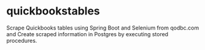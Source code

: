 # quickbookstables
Scrape Quickbooks tables using Spring Boot and Selenium from qodbc.com and Create scraped information in Postgres by executing stored procedures.
